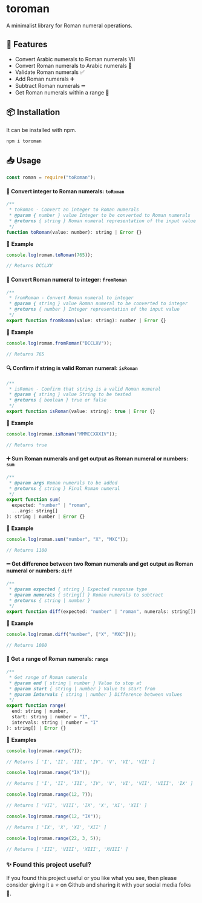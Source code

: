 # toroman

A minimalist library for Roman numeral operations.

## 🚀 Features

- Convert Arabic numerals to Roman numerals Ⅶ
- Convert Roman numerals to Arabic numerals 🔢
- Validate Roman numerals ✅
- Add Roman numerals ➕
- Subtract Roman numerals ➖
- Get Roman numerals within a range 📡

## 📦 Installation

It can be installed with npm.

```sh
npm i toroman
```

## 📥 Usage

```js
const roman = require("toRoman");
```

<!-- ### 🔩 Methods -->

#### 🔄 Convert integer to Roman numerals: `toRoman`

```js
/**
 * toRoman - Convert an integer to Roman numerals
 * @param { number } value Integer to be converted to Roman numerals
 * @returns { string } Roman numeral representation of the input value
 */
function toRoman(value: number): string | Error {}
```

🔵 <b>Example</b>

```js
console.log(roman.toRoman(765));

// Returns DCCLXV
```

#### 🔁 Convert Roman numeral to integer: `fromRoman`

```js
/**
 * fromRoman - Convert Roman numeral to integer
 * @param { string } value Roman numeral to be converted to integer
 * @returns { number } Integer representation of the input value
 */
export function fromRoman(value: string): number | Error {}
```

🔵 <b>Example</b>

```js
console.log(roman.fromRoman("DCCLXV"));

// Returns 765
```

#### 🔍 Confirm if string is valid Roman numeral: `isRoman`

```js
/**
 * isRoman - Confirm that string is a valid Roman numeral
 * @param { string } value String to be tested
 * @returns { boolean } true or false
 */
export function isRoman(value: string): true | Error {}
```

🔵 <b>Example</b>

```js
console.log(roman.isRoman("MMMCCXXXIV"));

// Returns true
```

#### ➕ Sum Roman numerals and get output as Roman numeral or numbers: `sum`

```js
/**
 * @param args Roman numerals to be added
 * @returns { string } Final Roman numeral
 */
export function sum(
  expected: "number" | "roman",
  ...args: string[]
): string | number | Error {}
```

🔵 <b>Example</b>

```js
console.log(roman.sum("number", "X", "MXC"));

// Returns 1100
```

#### ➖ Get difference between two Roman numerals and get output as Roman numeral or numbers: `diff`

```js
/**
 * @param expected { string } Expected response type
 * @param numerals { string[] } Roman numerals to subtract
 * @returns { string | number }
 */
export function diff(expected: "number" | "roman", numerals: string[]) {}
```

🔵 <b>Example</b>

```js
console.log(roman.diff("number", ["X", "MXC"]));

// Returns 1080
```

#### 📡 Get a range of Roman numerals: `range`

```js
/**
 * Get range of Roman numerals
 * @param end { string | number } Value to stop at
 * @param start { string | number } Value to start from
 * @param intervals { string | number } Difference between values
 */
export function range(
  end: string | number,
  start: string | number = "I",
  intervals: string | number = "I"
): string[] | Error {}
```

🔵 <b>Examples</b>

```js
console.log(roman.range(7));

// Returns [ 'I', 'II', 'III', 'IV', 'V', 'VI', 'VII' ]
```

```js
console.log(roman.range("IX"));

// Returns [ 'I', 'II', 'III', 'IV', 'V', 'VI', 'VII', 'VIII', 'IX' ]
```

```js
console.log(roman.range(12, 7));

// Returns [ 'VII', 'VIII', 'IX', 'X', 'XI', 'XII' ]
```

```js
console.log(roman.range(12, "IX"));

// Returns [ 'IX', 'X', 'XI', 'XII' ]
```

```js
console.log(roman.range(22, 3, 5));

// Returns [ 'III', 'VIII', 'XIII', 'XVIII' ]
```

### ✨ Found this project useful?

If you found this project useful or you like what you see, then please consider giving it a :star: on Github and sharing it with your social media folks 🙂.
